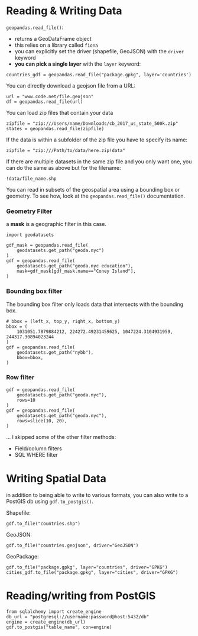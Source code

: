 # Reading & Writing Data

`geopandas.read_file()`:
- returns a GeoDataFrame object
- this relies on a library called `fiona`
- you can explicitly set the driver (shapefile, GeoJSON) with the `driver` keyword
- **you can pick a single layer** with the `layer` keyword:
```
countries_gdf = geopandas.read_file("package.gpkg", layer='countries')
```

You can directly download a geojson file from a URL:
```
url = "www.code.net/file.geojson"
df = geopandas.read_file(url)
```

You can load zip files that contain your data
```
zipfile = "zip:///Users/name/Downloads/cb_2017_us_state_500k.zip"
states = geopandas.read_file(zipfile)
```

If the data is within a subfolder of the zip file you have to specify its name:
```
zipfile = "zip:///Path/to/data/here.zip!data"
```

If there are multiple datasets in the same zip file and you only want one, you can do the same as above but for the filename: 
```
!data/file_name.shp
```

You can read in subsets of the geospatial area using a bounding box or geometry. To see how, look at the `geopandas.read_file()` documentation.  

### Geometry Filter

a **mask** is a geographic filter in this case.

```
import geodatasets 

gdf_mask = geopandas.read_file(
    geodatasets.get_path("geoda.nyc")
)
gdf = geopandas.read_file(
    geodatasets.get_path("geoda.nyc education"),
    mask=gdf_mask[gdf_mask.name=="Coney Island"],
)
```

### Bounding box filter 

The bounding box filter only loads data that intersects with the bounding box.

```
# bbox = (left_x, top_y, right_x, bottom_y)
bbox = (
    1031051.7879884212, 224272.49231459625, 1047224.3104931959, 244317.30894023244
)
gdf = geopandas.read_file(
    geodatasets.get_path("nybb"),
    bbox=bbox,
)
```

### Row filter

```
gdf = geopandas.read_file(
    geodatasets.get_path("geoda.nyc"),
    rows=10
)
gdf = geopandas.read_file(
    geodatasets.get_path("geoda.nyc"),
    rows=slice(10, 20),
)
```
... I skipped some of the other filter methods:
* Field/column filters
* SQL WHERE filter


# Writing Spatial Data

in addition to being able to write to various formats, you can also write to a PostGIS db using `gdf.to_postgis()`.  

Shapefile:
```
gdf.to_file("countries.shp")
```

GeoJSON:
```
gdf.to_file("countries.geojson", driver="GeoJSON")
```

GeoPackage:
```
gdf.to_file("package.gpkg", layer="countries", driver="GPKG")
cities_gdf.to_file("package.gpkg", layer="cities", driver="GPKG")
```

# Reading/writing from PostGIS

```
from sqlalchemy import create_engine 
db_url = "postgresql://username:password@host:5432/db"
engine = create_engine(db_url)
gdf.to_postgis("table_name", con=engine)
```


